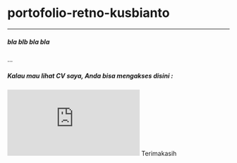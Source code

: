 # portofolio-retno-kusbianto
---
##### bla blb bla bla 
...
##### Kalau mau lihat CV saya, Anda bisa mengakses disini :
![CV](https://github.com/retno-kusbianto/portofolio-retno-kusbianto/blob/main/CV-pdf/CV%20Kerja%20Retno.%20K.pdf)
Terimakasih
